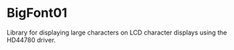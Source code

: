 BigFont01
=========

Library for displaying large characters on LCD character displays using the HD44780 driver.
